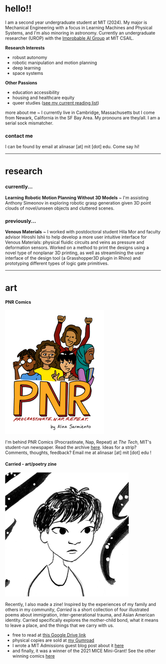 # hello!!
I am a second year undergraduate student at MIT (2024). My major is Mechanical Engineering with a focus in Learning Machines and Physical Systems, and I'm also minoring in astronomy. Currently an undergraduate researcher (UROP) with the [Improbable AI Group](https://people.csail.mit.edu/pulkitag/) at MIT CSAIL.

**Research Interests**
- robust autonomy
- robotic manipulation and motion planning
- deep learning
- space systems

**Other Passions**
- education accessibility
- housing and healthcare equity
- queer studies ([see my current reading list](https://bpl.bibliocommons.com/list/share/1900259209_alinasarmiento/1900265989_queer_literature))

more about me ~ I currently live in Cambridge, Massachusetts but I come from Newark, California in the SF Bay Area. My pronouns are they/all. I am a serial sock mismatcher.

### contact me
I can be found by email at alinasar [at] mit [dot] edu. Come say hi!

* * *

# research

### currently...

**Learning Robotic Motion Planning Without 3D Models** ~ I'm assisting Anthony Simeonov in exploring robotic grasp generation given 3D point clouds of novel/unseen objects and cluttered scenes. 


### previously...

**Venous Materials** ~ I worked with postdoctoral student Hila Mor and faculty advisor Hiroshi Ishii to help develop a more user intuitive interface for Venous Materials: physical fluidic circuits and veins as pressure and deformation sensors. Worked on a method to print the designs using a novel type of nonplanar 3D printing, as well as streamlining the user interface of the design tool (a Grasshopper3D plugin in Rhino) and prototyping different types of logic gate primitives.

* * *

# art
#### PNR Comics

![PNR Comics logo](/assets/pnr_logo_small.png)

I'm behind PNR Comics (Procrastinate, Nap, Repeat) at *The Tech*, MIT's student-run newspaper. Read the archive [here](https://thetech.com/photographers/alina-sarmiento). Ideas for a strip? Comments, thoughts, feedback? Email me at alinasar [at] mit [dot] edu !

#### Carried - art/poetry zine

![thumbnail for Carried zine](/assets/carried_thumbnail_small.jpg)

Recently, I also made a zine! Inspired by the experiences of my family and others in my community, _Carried_ is a short collection of four illustrated poems about immigration, inter-generational trauma, and Asian American identity. Carried specifically explores the mother-child bond, what it means to leave a place, and the things that we carry with us.
- free to read at [this Google Drive link](https://drive.google.com/file/d/1kc7Rl-Wvum2NmUWpOeS2Mu0YUer4Sq_d/view)
- physical copies are sold at [my Gumroad](https://indoorelephant.gumroad.com/l/carried) 
- I wrote a MIT Admissions guest blog post about it [here](https://mitadmissions.org/blogs/entry/guest-post-art-and-things/)
- and finally, it was a winner of the 2021 MICE Mini-Grant! See the other winning comics [here](https://www.micexpo.org/showcase/#showcase)

